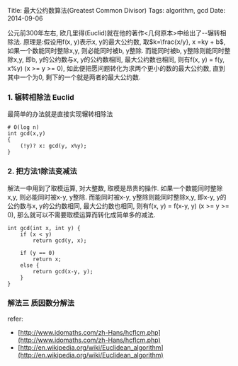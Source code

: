 Title: 最大公约数算法(Greatest Common Divisor)
Tags: algorithm, gcd
Date: 2014-09-06

公元前300年左右, 欧几里得(Euclid)就在他的著作<几何原本>中给出了--辗转相除法. 原理是:假设用f(x, y)表示x, y的最大公约数, 取$k=\frac{x/y}, x =ky + b$, 如果一个数能同时整除x,y, 则必能同时被b, y整除. 而能同时被b, y整除则能同时整除x,y, 即b, y的公约数与x, y的公约数相同, 最大公约数也相同, 则有f(x, y) = f(y, x%y) (x >= y >= 0), 如此便把愿问题转化为求两个更小的数的最大公约数, 直到其中一个为0, 剩下的一个就是两者的最大公约数.

### 1. 辗转相除法 Euclid

最简单的办法就是直接实现辗转相除法

    # O(log n)
    int gcd(x,y)
    {
        (!y)? x: gcd(y, x%y);
    }


### 2. 把方法1除法变减法

解法一中用到了取模运算, 对大整数, 取模是昂贵的操作. 如果一个数能同时整除x,y, 则必能同时被x-y, y整除. 而能同时被x-y, y整除则能同时整除x,y, 即x-y, y的公约数与x, y的公约数相同, 最大公约数也相同, 则有f(x, y) = f(x-y, y) (x >= y >= 0), 那么就可以不需要取模运算而转化成简单多的减法.

    int gcd(int x, int y) {
        if (x < y) 
            return gcd(y, x);

        if (y == 0) 
            return x;
        else {
            return gcd(x-y, y);
        }
    }

### 解法三 质因数分解法


refer:

- [http://www.idomaths.com/zh-Hans/hcflcm.php](http://www.idomaths.com/zh-Hans/hcflcm.php)
- [http://en.wikipedia.org/wiki/Euclidean_algorithm](http://en.wikipedia.org/wiki/Euclidean_algorithm)
